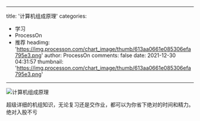 
---
title: '计算机组成原理'
categories: 
 - 学习
 - ProcessOn
 - 推荐
headimg: 'https://img.processon.com/chart_image/thumb/613aa0661e085306efa795e3.png'
author: ProcessOn
comments: false
date: 2021-12-30 04:31:57
thumbnail: 'https://img.processon.com/chart_image/thumb/613aa0661e085306efa795e3.png'
---

<div>   
<img class="thumb" alt="计算机组成原理" src="https://img.processon.com/chart_image/thumb/613aa0661e085306efa795e3.png" referrerpolicy="no-referrer">
<p>超级详细的机组知识，无论复习还是交作业，都可以为你省下绝对的时间和精力。绝对入股不亏</p>  
</div>
            